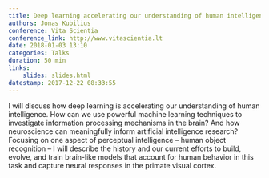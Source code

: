 ```yaml
---
title: Deep learning accelerating our understanding of human intelligence
authors: Jonas Kubilius
conference: Vita Scientia
conference_link: http://www.vitascientia.lt
date: 2018-01-03 13:10
categories: Talks
duration: 50 min
links:
    slides: slides.html
datestamp: 2017-12-22 08:33:55
---
```


I will discuss how deep learning is accelerating our understanding of human intelligence. How can we use powerful machine learning techniques to investigate information processing mechanisms in the brain? And how neuroscience can meaningfully inform artificial intelligence research? Focusing on one aspect of perceptual intelligence – human object recognition – I will describe the history and our current efforts to build, evolve, and train brain-like models that account for human behavior in this task and capture neural responses in the primate visual cortex.